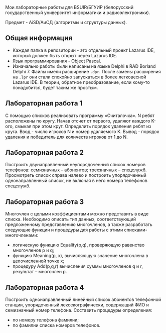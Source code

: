Мои лабораторные работы для BSUIR/БГУИР (белорусский государственный университет информатики и радиоэлектроники).

Предмет - AiSD/АиСД (алгоритмы и структуры данных).

<h2> Общая информация </h2>

* Каждая папка в репозитории - это отдельный проект Lazarus IDE, который должен быть открыт через Lazarus IDE.
* Язык программирования - Object Pascal.
* Изначально работы были написаны на языке Delphi в RAD Borland Delphi 7. Файлы имели расширение `.dpr`. После замены расширения на `.lpr` они стали спокойно запускаться в более легковесной Lazarus IDE. В теории, обратное преобразование, если кому-то понадобится, будет таким же простым.

<h2> Лабораторная работа 1 </h2>

С помощью списков реализовать программу «Считалочка». N ребят расположены по кругу. Начав отсчет от первого, удаляют каждого K-ого, смыкая при этом круг. Определить порядок удаления ребят из круга. Ввод - число игроков N и номер удаляемого K. Вывод - порядок удаления и победитель для количеств игроков от 1 до N.

<h2> Лабораторная работа 2 </h2>

Построить двунаправленный неупорядоченный список номеров телефонов: семизначных – абонентов;  трехзначных – спецслужб. Просмотреть список справа налево и построить упорядоченный однонаправленный список, не включая в него номера телефонов спецслужб.

<h2> Лабораторная работа 3 </h2>

Многочлен с целыми коэффициентами можно представить в виде списка. Необходимо описать тип данных, соответствующий предложенному представлению многочленов, а также разработать следующие функции и процедуры для работы с этими списками-многочленами:
* логическую функцию Equality(p,q), проверяющую равенство многочленов p и q;
* функцию Meaning(p, x), вычисляющую значение многочлена в целочисленной точке х;
* процедуру Add(p,q,r) вычисления суммы многочленов q и r, результат – многочлен  p.

<h2> Лабораторная работа 4 </h2>

Построить однонаправленный линейный список абонентов телефонной станции, упорядоченный лексекографически, содержащий ФИО и семизначный номер телефона. Составить процедуры определения:
* по номеру телефона фамилии;
* по фамилии списка номеров телефонов.
